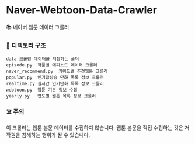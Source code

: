 # Naver-Webtoon-Data-Crawler
📚 네이버 웹툰 데이터 크롤러

### 📁 디렉토리 구조
```
data 크롤링 데이터를 저장하는 폴더
episode.py	작품별 에피소드 데이터 크롤러
naver_recommend.py	키워드별 추천웹툰 크롤러
popular.py	인기급상승 만화 목록 정보 크롤러
realtime.py	실시간 인기만화 목록 정보 크롤러
webtoon.py	웹툰 기본 정보 수집
yearly.py	연도별 웹툰 목록 정보 크롤러
```

### ☠️ 주의
이 크롤러는 웹툰 본문 데이터를 수집하지 않습니다. 웹툰 본문을 직접 수집하는 것은 저작권을 침해하는 행위가 될 수 있습니다.
